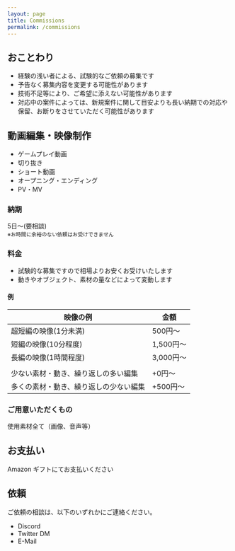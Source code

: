 ```yaml
---
layout: page
title: Commissions
permalink: /commissions
---
```


## おことわり

- 経験の浅い者による、試験的なご依頼の募集です
- 予告なく募集内容を変更する可能性があります
- 技術不足等により、ご希望に添えない可能性があります
- 対応中の案件によっては、新規案件に関して目安よりも長い納期での対応や保留、お断りをさせていただく可能性があります

## 動画編集・映像制作

- ゲームプレイ動画
- 切り抜き
- ショート動画
- オープニング・エンディング
- PV・MV

### 納期

5日～(要相談)  
<small>※お時間に余裕のない依頼はお受けできません</small>

### 料金

- 試験的な募集ですので相場よりお安くお受けいたします
- 動きやオブジェクト、素材の量などによって変動します

#### 例

| 映像の例                               | 金額      |
| -------------------------------------- | --------- |
| 超短編の映像(1分未満)                  | 500円～   |
| 短編の映像(10分程度)                   | 1,500円～ |
| 長編の映像(1時間程度)                  | 3,000円～ |
|                                        |           |
| 少ない素材・動き、繰り返しの多い編集   | +0円～    |
| 多くの素材・動き、繰り返しの少ない編集 | +500円～  |

### ご用意いただくもの

使用素材全て（画像、音声等）

## お支払い

Amazon ギフトにてお支払いください

## 依頼

ご依頼の相談は、以下のいずれかにご連絡ください。

- Discord
- Twitter DM
- E-Mail
